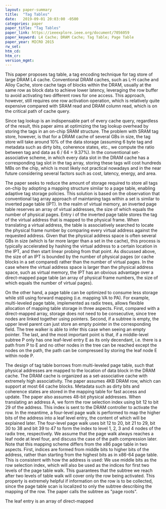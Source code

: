 ```yaml
---
layout: paper-summary
title:  "Tag Tables"
date:   2019-09-01 20:03:00 -0500
categories: paper
paper_title: "Tag Tables"
paper_link: https://ieeexplore.ieee.org/document/7056059
paper_keyword: L4 Cache; DRAM Cache; Tag Table; Page Table
paper_year: MICRO 2015
rw_set: 
htm_cd: 
htm_cr: 
version_mgmt: 
---
```


This paper proposes tag table, a tag encoding technique for tag store of large DRAM L4 cache. Conventional DRAM caches,
such as L-H cache and Alloy Cache, store cache tags of blocks within the DRAM, usually at the same row as block data to
achieve lower latency, leveraging the row buffer to avoid activating two different rows for one access. This approach,
however, still requires one row activation operation, which is relatively quite expensive compared with SRAM read and 
DRAM column read, which is on the critical path of cache query.

Since tag lookup is an indispensable part of every cache query, regardless of the result, this paper aims at optimizing
the tag lookup overhead by storing the tags in an on-chip SRAM structure. The problem with SRAM tag store, however, is 
that for a DRAM cache of several GBs in size, the tag store will take around 10% of the data storage (assuming 6 byte tag
and metadata such as dirty bits, coherence states, etc., we compute the ratio between tag and data as 6 / 64 = 9.37%).
In the conventional set-associative scheme, in which every data slot in the DRAM cache has a corresponding tag slot
in the tag array, storing these tags will cost hundreds MBs on the chip, which is most likely not practical nowadays
and in the near future considering several factors such as cost, latency, energy, and area.

The paper seeks to reduce the amount of storage required to store all tags on-chip by adopting a mapping structure 
similar to a page table, enabling adaptive tag storage policies. This solution is based on the observation that
conventional tag array approach of maintaning tags within a set is similar to inverted page table (IPT). In the realm of 
virtual memory, an inverted page table reserves an array of virtual addresses, the size of which equals the number of 
physical pages. Entry i of the inverted page table stores the tag of the virtual address that is mapped to the physical
frame. When translating a virtual address, the table is associatively searched to locate the physical frame number by 
comparing every virtual address against the requested address. Given that the physical address space is often several GBs
in size (which is far more larger than a set in the cache), this process is typically accelerated by hashing the virtual
address to a certain location in the IPT, and then start linear probing from that point. As discussed above, the size of 
an IPT is bounded by the number of physical pages (or cache blocks in a set compared) rather than the number of virtual
pages. In the case where the virtual address space is larger than the physical address space, such as virtual memory, the 
IPT has an obvious advantage over a direct-mapped page table (an array of physical frame numbers, the size of which equals 
the number of virtual pages).

On the other hand, a page table can be optimized to consume less storage while still using forward mapping 
(i.e. mapping VA to PA). For example, multi-leveled page table, implemented as radix trees, allows flexible 
allocation of mapping table storage in three aspects. First, compared with a direct-mapped array, storage does not need 
to be consecutive, since tree nodes are linked together using pointers. Second, if a subtree is empty, the upper level 
parent can just store an empty pointer in the corresponding field. The tree walker is able to infer this case when seeing 
an empty pointer. The last, and the most important point is that, if a middle-level subtree P only has one leaf-level entry 
E as its only decendant, i.e. there is a path from P to E and no other nodes in the tree can be reached except the nodes on the 
path, the path can be compressed by storing the leaf node E within node P. 

The design of tag table borrows from multi-leveled page table, such that physical addresses are mapped to the location
of data block in the DRAM cache. The DRAM cache is organized as a set-associative cache with extremely high associativity.
The paper assumes 4KB DRAM row, which can support at most 64 cache blocks. Metadata such as dirty bits and coherence states
are stored in the mapping table for fast access and update. The paper also assumes 48-bit physical addresses. When translating 
an address A, we form the row selection index using bit 12 to bit 29 of the address. This index is sent to the DRAM controller
to activate the row. In the meantime, a four-level page walk is performed to map the higher bits of the address into 
a leaf level entry, the content of which will be explained later. The four-level page walk uses bit 12 to 20, bit 21 to 29, 
bit 30 to 38 and bit 39 to 47 to form the index to level 1, 2, 3 and 4 nodes of the radix tree, respectively. We assume that
the page walk always reaches a leaf node at level four, and discuss the case of the path compression later. Note that this
mapping scheme differs from the x86 page table in two aspects. First, indices are formed from middle bits to higher bits
of the address, rather than starting from the highest bits as in x86-64 page table. This is consistent with how the address
is used: We use middle bits as the row selection index, which will also be used as the indices for first two levels of the 
page table walk. This guarantees that the subtree we reach after two levels of table walk will cover only the row being 
activated. This property is extremely helpful if information on the row is to be collected, since the page table scan
is localized to only the subtree describing the mapping of the row. The paper calls the subtree as "page roots".

The leaf
entry is an array of direct-mapped 
